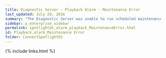 ```yaml
---
title: ﻿Diagnostic Server - Playback Alarm - Maintenance Error
last_updated: July 29, 2016
summary: "The Diagnostic Server was unable to run scheduled maintenance procedures on the playback database."
sidebar: p_enterprise_sidebar
permalink: spotlightds_alarm_playback_MaintenanceError.html
id: Playback.alarm_Maintenance Error
folder: ConnectSpotlightDS
---
```



{% include links.html %}
